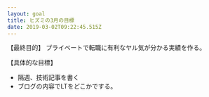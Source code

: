 ```yaml
---
layout: goal
title: ヒズミの3月の目標
date: 2019-03-02T09:22:45.515Z
---
```

【最終目的】
プライベートで転職に有利なヤル気が分かる実績を作る。

【具体的な目標】
- 隔週、技術記事を書く
- ブログの内容でLTをどこかでする。
